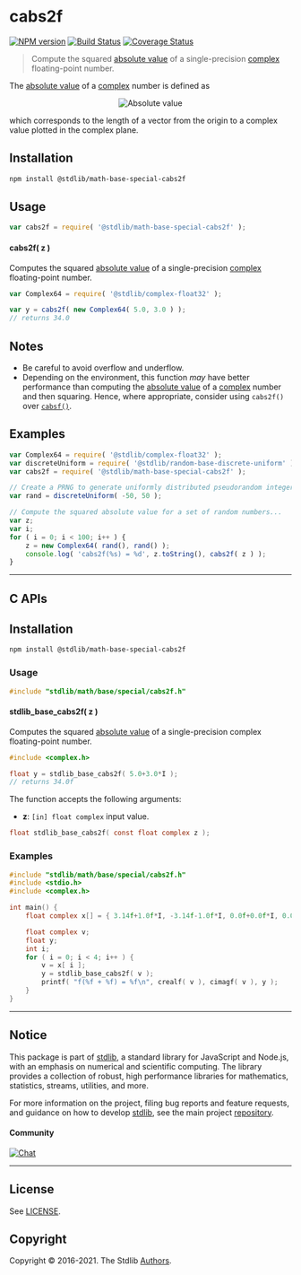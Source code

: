 <!--

@license Apache-2.0

Copyright (c) 2021 The Stdlib Authors.

Licensed under the Apache License, Version 2.0 (the "License");
you may not use this file except in compliance with the License.
You may obtain a copy of the License at

   http://www.apache.org/licenses/LICENSE-2.0

Unless required by applicable law or agreed to in writing, software
distributed under the License is distributed on an "AS IS" BASIS,
WITHOUT WARRANTIES OR CONDITIONS OF ANY KIND, either express or implied.
See the License for the specific language governing permissions and
limitations under the License.

-->

# cabs2f

[![NPM version][npm-image]][npm-url] [![Build Status][test-image]][test-url] [![Coverage Status][coverage-image]][coverage-url] <!-- [![dependencies][dependencies-image]][dependencies-url] -->

> Compute the squared [absolute value][absolute-value] of a single-precision [complex][@stdlib/complex/float32] floating-point number.

<section class="intro">

The [absolute value][absolute-value] of a [complex][@stdlib/complex/float32] number is defined as

<!-- <equation class="equation" label="eq:absolute_value_complex" align="center" raw="|a + bi| = \sqrt{a^2 + b^2}" alt="Absolute value"> -->

<div class="equation" align="center" data-raw-text="|a + bi| = \sqrt{a^2 + b^2}" data-equation="eq:absolute_value_complex">
    <img src="https://cdn.jsdelivr.net/gh/stdlib-js/stdlib@6b7ea3a67c5943feb168cbe1336ba977959acf9a/lib/node_modules/@stdlib/math/base/special/cabs2f/docs/img/equation_absolute_value_complex.svg" alt="Absolute value">
    <br>
</div>

<!-- </equation> -->

which corresponds to the length of a vector from the origin to a complex value plotted in the complex plane.

</section>

<!-- /.intro -->

<section class="installation">

## Installation

```bash
npm install @stdlib/math-base-special-cabs2f
```

</section>

<section class="usage">

## Usage

```javascript
var cabs2f = require( '@stdlib/math-base-special-cabs2f' );
```

#### cabs2f( z )

Computes the squared [absolute value][absolute-value] of a single-precision [complex][@stdlib/complex/float32] floating-point number.

```javascript
var Complex64 = require( '@stdlib/complex-float32' );

var y = cabs2f( new Complex64( 5.0, 3.0 ) );
// returns 34.0
```

</section>

<!-- /.usage -->

<section class="notes">

## Notes

-   Be careful to avoid overflow and underflow.
-   Depending on the environment, this function _may_ have better performance than computing the [absolute value][absolute-value] of a [complex][@stdlib/complex/float32] number and then squaring. Hence, where appropriate, consider using `cabs2f()` over [`cabsf()`][@stdlib/math/base/special/cabsf].

</section>

<!-- /.notes -->

<section class="examples">

## Examples

<!-- eslint-disable max-len -->

<!-- eslint no-undef: "error" -->

```javascript
var Complex64 = require( '@stdlib/complex-float32' );
var discreteUniform = require( '@stdlib/random-base-discrete-uniform' ).factory;
var cabs2f = require( '@stdlib/math-base-special-cabs2f' );

// Create a PRNG to generate uniformly distributed pseudorandom integers:
var rand = discreteUniform( -50, 50 );

// Compute the squared absolute value for a set of random numbers...
var z;
var i;
for ( i = 0; i < 100; i++ ) {
    z = new Complex64( rand(), rand() );
    console.log( 'cabs2f(%s) = %d', z.toString(), cabs2f( z ) );
}
```

</section>

<!-- /.examples -->

<!-- C interface documentation. -->

* * *

<section class="c">

## C APIs

<!-- Section to include introductory text. Make sure to keep an empty line after the intro `section` element and another before the `/section` close. -->

<section class="intro">

</section>

<!-- /.intro -->

<!-- C usage documentation. -->

<section class="installation">

## Installation

```bash
npm install @stdlib/math-base-special-cabs2f
```

</section>

<section class="usage">

### Usage

```c
#include "stdlib/math/base/special/cabs2f.h"
```

#### stdlib_base_cabs2f( z )

Computes the squared [absolute value][absolute-value] of a single-precision complex floating-point number.

```c
#include <complex.h>

float y = stdlib_base_cabs2f( 5.0+3.0*I );
// returns 34.0f
```

The function accepts the following arguments:

-   **z**: `[in] float complex` input value.

```c
float stdlib_base_cabs2f( const float complex z );
```

</section>

<!-- /.usage -->

<!-- C API usage notes. Make sure to keep an empty line after the `section` element and another before the `/section` close. -->

<section class="notes">

</section>

<!-- /.notes -->

<!-- C API usage examples. -->

<section class="examples">

### Examples

```c
#include "stdlib/math/base/special/cabs2f.h"
#include <stdio.h>
#include <complex.h>

int main() {
    float complex x[] = { 3.14f+1.0f*I, -3.14f-1.0f*I, 0.0f+0.0f*I, 0.0f/0.0f+0.0f/0.0f*I };

    float complex v;
    float y;
    int i;
    for ( i = 0; i < 4; i++ ) {
        v = x[ i ];
        y = stdlib_base_cabs2f( v );
        printf( "f(%f + %f) = %f\n", crealf( v ), cimagf( v ), y );
    }
}
```

</section>

<!-- /.examples -->

</section>

<!-- /.c -->

<!-- Section for related `stdlib` packages. Do not manually edit this section, as it is automatically populated. -->

<section class="related">

</section>

<!-- /.related -->

<!-- Section for all links. Make sure to keep an empty line after the `section` element and another before the `/section` close. -->


<section class="main-repo" >

* * *

## Notice

This package is part of [stdlib][stdlib], a standard library for JavaScript and Node.js, with an emphasis on numerical and scientific computing. The library provides a collection of robust, high performance libraries for mathematics, statistics, streams, utilities, and more.

For more information on the project, filing bug reports and feature requests, and guidance on how to develop [stdlib][stdlib], see the main project [repository][stdlib].

#### Community

[![Chat][chat-image]][chat-url]

---

## License

See [LICENSE][stdlib-license].


## Copyright

Copyright &copy; 2016-2021. The Stdlib [Authors][stdlib-authors].

</section>

<!-- /.stdlib -->

<!-- Section for all links. Make sure to keep an empty line after the `section` element and another before the `/section` close. -->

<section class="links">

[npm-image]: http://img.shields.io/npm/v/@stdlib/math-base-special-cabs2f.svg
[npm-url]: https://npmjs.org/package/@stdlib/math-base-special-cabs2f

[test-image]: https://github.com/stdlib-js/math-base-special-cabs2f/actions/workflows/test.yml/badge.svg
[test-url]: https://github.com/stdlib-js/math-base-special-cabs2f/actions/workflows/test.yml

[coverage-image]: https://img.shields.io/codecov/c/github/stdlib-js/math-base-special-cabs2f/main.svg
[coverage-url]: https://codecov.io/github/stdlib-js/math-base-special-cabs2f?branch=main

<!--

[dependencies-image]: https://img.shields.io/david/stdlib-js/math-base-special-cabs2f.svg
[dependencies-url]: https://david-dm.org/stdlib-js/math-base-special-cabs2f/main

-->

[chat-image]: https://img.shields.io/gitter/room/stdlib-js/stdlib.svg
[chat-url]: https://gitter.im/stdlib-js/stdlib/

[stdlib]: https://github.com/stdlib-js/stdlib

[stdlib-authors]: https://github.com/stdlib-js/stdlib/graphs/contributors

[stdlib-license]: https://raw.githubusercontent.com/stdlib-js/math-base-special-cabs2f/main/LICENSE

[absolute-value]: https://en.wikipedia.org/wiki/Absolute_value

[@stdlib/math/base/special/cabsf]: https://github.com/stdlib-js/math-base-special-cabsf

[@stdlib/complex/float32]: https://github.com/stdlib-js/complex-float32

</section>

<!-- /.links -->
